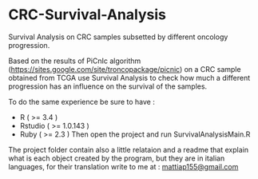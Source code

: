 # CRC-Survival-Analysis
Survival Analysis on CRC samples subsetted by different oncology progression.

Based on the results of PiCnIc algorithm (https://sites.google.com/site/troncopackage/picnic) on a CRC sample obtained from TCGA use Survival Analysis to check how much a different progression has an influence on the survival of the samples.

To do the same experience be sure to have : 
- R ( >= 3.4 )
- Rstudio ( >= 1.0.143 )
- Ruby ( >= 2.3 )
Then open the project and run SurvivalAnalysisMain.R

The project folder contain also a little relataion and a readme that explain what is each object created by the program, but they are in italian languages, for their translation write to me at : mattiap155@gmail.com
